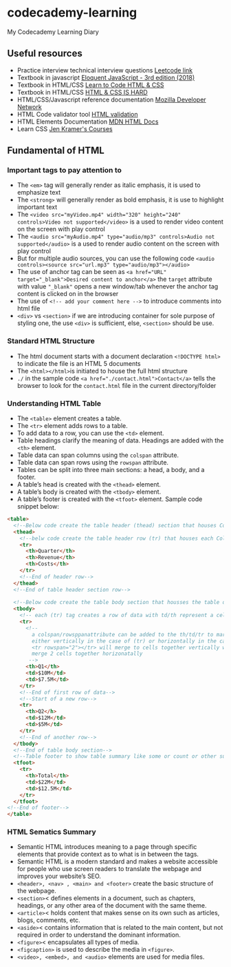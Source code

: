 # codecademy-learning
My Codecademy Learning Diary

## Useful resources
* Practice interview technical interview questions [Leetcode link](https://leetcode.com/)
* Textbook in javascript [Eloquent JavaScript - 3rd edition (2018)](https://eloquentjavascript.net/)
* Textbook in HTML/CSS [Learn to Code HTML & CSS](https://learn.shayhowe.com/)
* Textbook in HTML/CSS [HTML & CSS IS HARD](https://www.internetingishard.com/)
* HTML/CSS/Javascript reference documentation [Mozilla Developer Network](https://developer.mozilla.org/en-US/)
* HTML Code validator tool [HTML validation](https://validator.w3.org/)
* HTML Elements Documentation [MDN HTML Docs](https://developer.mozilla.org/en-US/docs/Web/HTML/Element)
* Learn CSS [Jen Kramer's Courses](https://frontendmasters.com/teachers/jen-kramer/)

## Fundamental of HTML
### Important tags to pay attention to
* The ```<em>``` tag will generally render as italic emphasis, it is used to emphasize text
* The  ```<strong>``` will generally render as bold emphasis, it is use to highlight important text
* The ```<video src="myVideo.mp4" width="320" height="240" controls>Video not supported</video>``` is a used to render video content on the screen with play control
* The ```<audio src="myAudio.mp4" type="audio/mp3" controls>Audio not supported</audio>``` is a used to render audio content on the screen with play control
* But for multiple audio sources, you can use the following code
  ```<audio controls><source src="url.mp3" type="audio/mp3"></audio>```
* The use of anchor tag can be seen as ```<a href="URL" target="_blank">Desired content to anchor</a>``` the ```target``` attribute with value ```"_blank"``` opens a new window/tab whenever the anchor tag content is clicked on in the browser
* The use of ```<!-- add your comment here -->``` to introduce comments into html file
* ```<div>``` vs ```<section>``` if we are introducing container for sole purpose of styling one, the use ```<div>``` is sufficient, else,  ```<section>``` should be use.

### Standard HTML Structure
* The html document starts with a document declaration ```<!DOCTYPE html>``` to indicate the file is an HTML 5 documents
* The ```<html></html>```is initiated to house the full html structure 
* ```./``` in the sample code ```<a href="./contact.html">Contact</a>``` tells the browser to look for the ```contact.html``` file in the current directory/folder

### Understanding HTML Table

* The ```<table>``` element creates a table.
* The ```<tr>``` element adds rows to a table.
* To add data to a row, you can use the ```<td>``` element.
* Table headings clarify the meaning of data. Headings are added with the ```<th>``` element.
* Table data can span columns using the ```colspan``` attribute.
* Table data can span rows using the ```rowspan``` attribute.
* Tables can be split into three main sections: a head, a body, and a footer.
* A table’s head is created with the ```<thead>``` element.
* A table’s body is created with the ```<tbody>``` element.
* A table’s footer is created with the ```<tfoot>``` element.
Sample code snippet below:
```html
<table>
  <!--Below code create the table header (thead) section that houses Column's title-->
  <thead>
    <!--belw code create the table header row (tr) that houses each Column's title as shown with (th) tags-->
    <tr>
      <th>Quarter</th>
      <th>Revenue</th>
      <th>Costs</th>
    </tr>
    <!--End of header row-->
  </thead>
  <!--End of table header section row-->
  
  <!--Below code create the table body section that housses the table data-->
  <tbody>
    <!-- each (tr) tag creates a row of data with td/th represent a cell in a row-->
    <tr>
      <!--
        a colspan/rowsppanattribute can be added to the th/td/tr to marge 2 or more cells together
        either vertically in the case of (tr) or horizontally in the case of td/th see example below:
        <tr rowspan="2"></tr> will merge to cells together vertically with  <tr colspan="2"></tr> will
        merge 2 cells together horizonatally
       -->
      <th>Q1</th>
      <td>$10M</td>
      <td>$7.5M</td>
    </tr>
    <!--End of first row of data-->
    <!--Start of a new row-->
    <tr>
      <th>Q2</h>
      <td>$12M</td>
      <td>$5M</td>
    </tr>
    <!--End of another row-->
  </tbody>
  <!--End of table body section-->
  <!--Table footer to show table summary like some or count or other summary statistics-->
  <tfoot>
    <tr>
      <th>Total</th>
      <td>$22M</td>
      <td>$12.5M</td>
    </tr>
  </tfoot>
<!--End of footer-->
</table>

```

### HTML Sematics Summary
* Semantic HTML introduces meaning to a page through specific elements that provide context as to what is in between the tags.
* Semantic HTML is a modern standard and makes a website accessible for people who use screen readers to translate the webpage and improves your website’s SEO.
* ```<header>, <nav> , <main> and <footer>``` create the basic structure of the webpage.
* ```<section>```< defines elements in a document, such as chapters, headings, or any other area of the document with the same theme.
* ```<article>```< holds content that makes sense on its own such as articles, blogs, comments, etc.
* ```<aside>```< contains information that is related to the main content, but not required in order to understand the dominant information.
* ```<figure>```< encapsulates all types of media.
* ```<figcaption>``` is used to describe the media in ```<figure>```.
* ```<video>, <embed>, and <audio>``` elements are used for media files.


